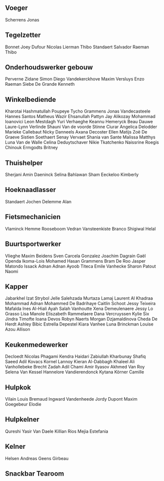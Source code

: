 ## Voeger
Scherrens Jonas

## Tegelzetter
Bonnet Joey
Dufour Nicolas
Lierman Thibo
Standaert Salvador
Raeman Thibo

## Onderhoudswerker gebouw
Perverne Zidane
Simon Diego
Vandekerckhove Maxim
Versluys Enzo
Raeman Siebe
De Grande Kenneth

## Winkelbediende
Kharotai Hashmatullah
Poupeye Tycho
Grammens Jonas
Vandecasteele Hannes
Santos Matheus
Wazir Ehsanullah
Pattyn Jay
Alikozay Mohammad
Ioanovici Leon
Mestdagh Yuri
Verhaeghe Keannu
Hemeryck Beau
Dauwe Laure-Lynn
Verlinde Shauni
Van de voorde Stinne
Ciurar Angelica
Delodder Marieke
Callebaut Nicky
Danneels Axana
Decoster Ellen
Matijs Zoë
De Graeve Sistien
Soethaert Senay
Vervaet Shania
van Sante Malissa
Matthys Luna
Van de Walle Celina
Deduytschaver Nikie
Tkatchenko Naissrine
Roegis Chinouk
Ermgodts Britney

## Thuishelper
Sherjani Amin
Daeninck Selina
Bahlawan Sham
Eeckeloo Kimberly

## Hoeknaadlasser
Standaert Jochen
Delemme Alan

## Fietsmechanicien
Vlaminck Hemme
Rooseboom Vedran
Vansteenkiste Branco
Shigiwal Helal

## Buurtsportwerker
Vlieghe Maxim
Beidens Sven
Carcela Gonzalez Joachim
Dagrain Gaël
Openda Ikoma-Lois
Mohamed Hasan
Grammens Bram
De Roo Jasper
Matondo Issack
Adnan Adnan Ayoob
Titeca Emile
Vanhecke Sharon
Patout Naomi

## Kapper
Jabarkhel Izat
Strybol Jelle
Salehzada Murtaza
Lamaj Laurent
Al Khadraa Mohammad
Adnan Mohammed
De Badrihaye Caitlin
Schoot Jessy
Teixeira Mafalda Ines
Al-Hiali Ayah Salah
Vanhoutte Xena
Demeulenaere Jessy
Lo Grasso Lisa
Manole Eliszabeth
Rammelaere Dana
Vercruyssen Kylie
Six Jindra
Timofte Ioana
Devos Robyn
Naerts Morgan
Dzjamaldinova Cheda
De Herdt Ashley
Bibic Estrella
Depestel Kiara
Vanhee Luna
Brinckman Louise
Azou Allison

## Keukenmedewerker
Decloedt Nicolas
Phagami Kendra
Haidari Zabiullah
Kharbunay Shafiq
Saeed Adil
Kovacs Kornel
Lannoy Kieran
Al-Dabbagh Khaleel Ali
Vanhollebeke Brecht
Zadah Adil
Chami Amir
Ilyasov Akhmed
Van Roy Selena
Van Kessel Hannelore
Vandierendonck Kytana
Körner Camille

## Hulpkok
Vilain Louis
Bremaud Ingward
Vandenheede Jordy
Dupont Maxim
Goegebeur Elodie

## Hulpkelner
Qureshi Yasir
Van Daele Killian
Rios Mejia Estefania

## Kelner
Helsen Andreas
Geens Girbeau

## Snackbar Tearoom
